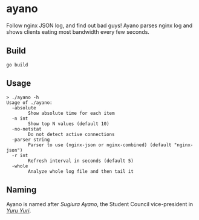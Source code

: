 # ayano

Follow nginx JSON log, and find out bad guys! Ayano parses nginx log and shows clients eating most bandwidth every few seconds.

## Build

```
go build
```

## Usage

```
> ./ayano -h                                                                         
Usage of ./ayano:
  -absolute
        Show absolute time for each item
  -n int
        Show top N values (default 10)
  -no-netstat
        Do not detect active connections
  -parser string
        Parser to use (nginx-json or nginx-combined) (default "nginx-json")
  -r int
        Refresh interval in seconds (default 5)
  -whole
        Analyze whole log file and then tail it
```

## Naming

Ayano is named after *Sugiura Ayano*, the Student Council vice-president in [*Yuru Yuri*](https://en.wikipedia.org/wiki/YuruYuri#Student_Council).
